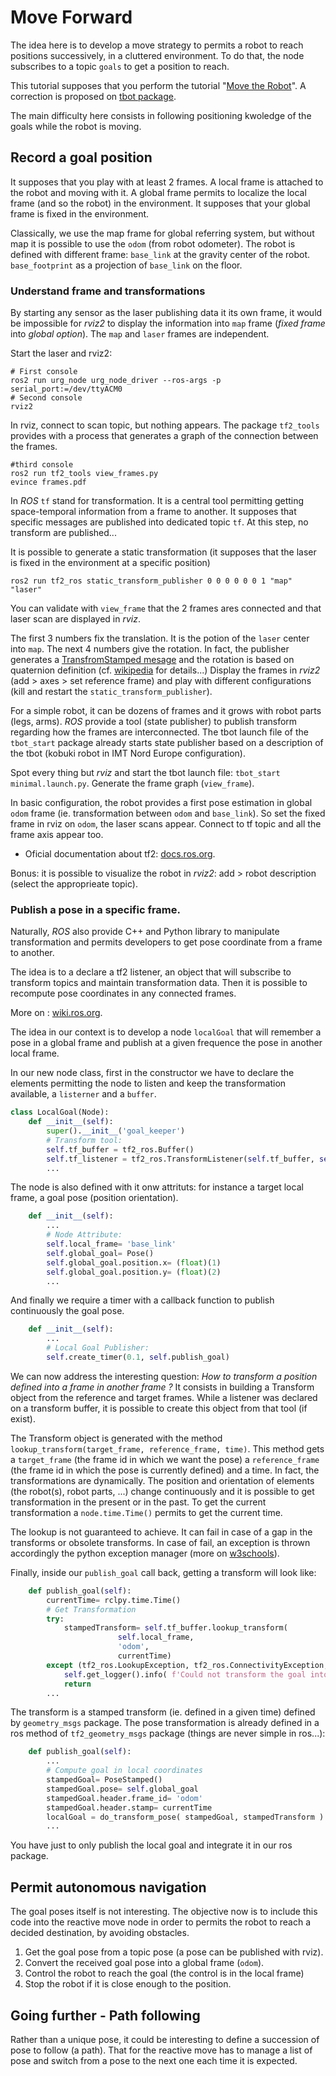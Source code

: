 # Move Forward

The idea here is to develop a move strategy to permits a robot to reach positions successively, in a cluttered environment.
To do that, the node subscribes to a topic `goals` to get a position to reach.

This tutorial supposes that you perform the tutorial "[Move the Robot](1.2-move.md)".
A correction is proposed on [tbot package](https://bitbucket.org/imt-mobisyst/mb6-tbot/src/master/tbot_pytools/tbot_pytools/reactive_move.py).

The main difficulty here consists in following positioning kwoledge of the goals while the robot is moving.

## Record a goal position

It supposes that you play with at least 2 frames.
A local frame is attached to the robot and moving with it.
A global frame permits to localize the local frame (and so the robot) in the environment.
It supposes that your global frame is fixed in the environment.

Classically, we use the map frame for global referring system, but without map it is possible to use the `odom` (from robot odometer).
The robot is defined with different frame: `base_link` at the gravity center of the robot. `base_footprint` as a projection of `base_link` on the floor.

### Understand frame and transformations

By starting any sensor as the laser publishing data it its own frame, it would be impossible for _rviz2_ to display the information into `map` frame (_fixed frame_ into _global option_).
The `map` and `laser` frames are independent.

Start the laser and rviz2:

```console
# First console
ros2 run urg_node urg_node_driver --ros-args -p serial_port:=/dev/ttyACM0
# Second console
rviz2
```

In rviz, connect to scan topic, but nothing appears.
The package `tf2_tools` provides with a process that generates a graph of the connection between the frames.

```console
#third console
ros2 run tf2_tools view_frames.py
evince frames.pdf
```

In _ROS_ `tf` stand for transformation.
It is a central tool permitting getting space-temporal information from a frame to another.
It supposes that specific messages are published into dedicated topic `tf`.
At this step, no transform are published...

It is possible to generate a static transformation (it supposes that the laser is fixed in the environment at a specific position)

```console
ros2 run tf2_ros static_transform_publisher 0 0 0 0 0 0 1 "map" "laser"
```

You can validate with `view_frame` that the 2 frames ares connected and that laser scan are displayed in _rviz_.

The first 3 numbers fix the translation. It is the potion of the `laser` center into `map`. The next 4 numbers give the rotation.
In fact, the publisher generates a [TransfromStamped mesage](https://docs.ros.org/en/jade/api/geometry_msgs/html/msg/TransformStamped.html) and the rotation is based on quaternion definition (cf. [wikipedia](https://en.wikipedia.org/wiki/Quaternions_and_spatial_rotation) for details...)
Display the frames in _rviz2_ (add > axes > set reference frame) and play with different configurations (kill and restart the `static_transform_publisher`). 

For a simple robot, it can be dozens of frames and it grows with robot parts (legs, arms).
_ROS_ provide a tool (state publisher) to publish transform regarding how the frames are interconnected.
The tbot launch file of the `tbot_start` package already starts state publisher based on a description of the tbot (kobuki robot in IMT Nord Europe configuration).

Spot every thing but _rviz_ and 
start the tbot launch file: `tbot_start minimal.launch.py`.
Generate the frame graph (`view_frame`).

In basic configuration, the robot provides a first pose estimation in global `odom` frame (ie. transformation between `odom` and `base_link`).
So set the fixed frame in rviz on `odom`, the laser scans appear.
Connect to tf topic and all the frame axis appear too.

- Oficial documentation about tf2: [docs.ros.org](https://docs.ros.org/en/foxy/Tutorials/Intermediate/Tf2/Tf2-Main.html).

Bonus: it is possible to visualize the robot in _rviz2_: add > robot description (select the approprieate topic).

### Publish a pose in a specific frame.

Naturally, _ROS_ also provide C++ and Python library to manipulate transformation and permits developers to get pose coordinate from a frame to another.

The idea is to a declare a tf2 listener, an object that will subscribe to transform topics and maintain transformation data.
Then it is possible to recompute pose coordinates in any connected frames.  

More on : [wiki.ros.org](http://wiki.ros.org/tf2/Tutorials/Writing%20a%20tf2%20listener%20%28Python%29).

The idea in our context is to develop a node `localGoal` that will remember a pose in a global frame and publish at a given frequence the pose in another local frame.

In our new node class, first in the constructor we have to declare the elements permitting the node to listen and keep the transformation available, a `listerner` and a `buffer`.

```python
class LocalGoal(Node):
    def __init__(self):
        super().__init__('goal_keeper')
        # Transform tool:
        self.tf_buffer = tf2_ros.Buffer()
        self.tf_listener = tf2_ros.TransformListener(self.tf_buffer, self)
        ...
```

The node is also defined with it onw attrituts: for instance a target local frame, a goal pose (position orientation).

```python
    def __init__(self):
        ...
        # Node Attribute:
        self.local_frame= 'base_link'
        self.global_goal= Pose()
        self.global_goal.position.x= (float)(1)
        self.global_goal.position.y= (float)(2)
        ...
```

And finally we require a timer with a callback function to publish continuously the goal pose.

```python
    def __init__(self):
        ...
        # Local Goal Publisher:
        self.create_timer(0.1, self.publish_goal)
```

We can now address the interesting question: _How to transform a position defined into a frame in another frame ?_
It consists in building a Transform object from the reference and target frames.
While a listener was declared on a transform buffer, it is possible to create this object from that tool (if exist).

The Transform object is generated with the method `lookup_transform(target_frame, reference_frame, time)`.
This method gets a `target_frame` (the frame id in which we want the pose) a `reference_frame` (the frame id in which the pose is currently defined) and a time.
In fact, the transformations are dynamically.
The position and orientation of elements (the robot(s), robot parts, ...)  change continuously and it is possible to get transformation in the present or in the past.
To get the current transformation a `node.time.Time()` permits to get the current time.

The lookup is not guaranteed to achieve.
It can fail in case of a gap in the transforms or obsolete transforms.
In case of fail, an exception is thrown accordingly the python exception manager (more on [w3schools](https://www.w3schools.com/python/python_try_except.asp)).

Finally, inside our `publish_goal` call back, getting a transform will look like: 

```python
    def publish_goal(self):
        currentTime= rclpy.time.Time()
        # Get Transformation
        try:
            stampedTransform= self.tf_buffer.lookup_transform(
                        self.local_frame,
                        'odom',
                        currentTime)
        except (tf2_ros.LookupException, tf2_ros.ConnectivityException, tf2_ros.ExtrapolationException):TransformException as tex:
            self.get_logger().info( f'Could not transform the goal into {self.local_frame}: {tex}')
            return
        ...
```

The transform is a stamped transform (ie. defined in a given time) defined by `geometry_msgs` package.
The pose transformation is already defined in a ros method of `tf2_geometry_msgs` package (things are never simple in ros...):

```python
    def publish_goal(self):
        ...
        # Compute goal in local coordinates
        stampedGoal= PoseStamped()
        stampedGoal.pose= self.global_goal
        stampedGoal.header.frame_id= 'odom'
        stampedGoal.header.stamp= currentTime
        localGoal = do_transform_pose( stampedGoal, stampedTransform )
        ...
```

You have just to only publish the local goal and integrate it in our ros package.

## Permit autonomous navigation 

The goal poses itself is not interesting.
The objective now is to include this code into the reactive move node in order to permits the robot to reach a decided destination, by avoiding obstacles.

1. Get the goal pose from a topic pose (a pose can be published with rviz).
2. Convert the received goal pose into a global frame (`odom`).
3. Control the robot to reach the goal (the control is in the local frame)
4. Stop the robot if it is close enough to the position.


## Going further - Path following

Rather than a unique pose, it could be interesting to define a succession of pose to follow (a path).
That for the reactive move has to manage a list of pose and switch from a pose to the next one each time it is expected.

